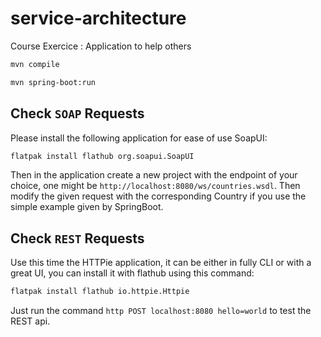 # service-architecture
Course Exercice : Application to help others

```bash
mvn compile

mvn spring-boot:run
```

## Check `SOAP` Requests

Please install the following application for ease of use SoapUI:
```bash
flatpak install flathub org.soapui.SoapUI
```
Then in the application create a new project with the endpoint of your choice, one might be `http://localhost:8080/ws/countries.wsdl`. Then modify the given request with the corresponding Country if you use the simple example given by SpringBoot.

## Check `REST` Requests

Use this time the HTTPie application, it can be either in fully CLI or with a great UI, you can install it with flathub using this command:
```bash
flatpak install flathub io.httpie.Httpie
```
Just run the command `http POST localhost:8080 hello=world` to test the REST api.
